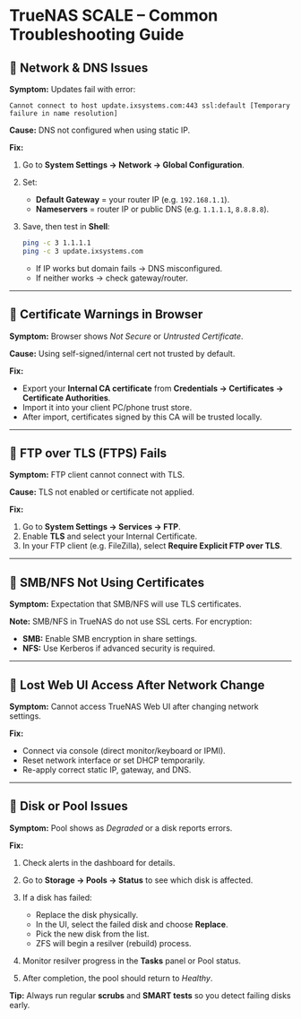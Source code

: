 # TrueNAS SCALE – Common Troubleshooting Guide

## 🔹 Network & DNS Issues

**Symptom:** Updates fail with error:

```
Cannot connect to host update.ixsystems.com:443 ssl:default [Temporary failure in name resolution]
```

**Cause:** DNS not configured when using static IP.

**Fix:**

1. Go to **System Settings → Network → Global Configuration**.
2. Set:

   * **Default Gateway** = your router IP (e.g. `192.168.1.1`).
   * **Nameservers** = router IP or public DNS (e.g. `1.1.1.1`, `8.8.8.8`).
3. Save, then test in **Shell**:

   ```bash
   ping -c 3 1.1.1.1
   ping -c 3 update.ixsystems.com
   ```

   * If IP works but domain fails → DNS misconfigured.
   * If neither works → check gateway/router.

---

## 🔹 Certificate Warnings in Browser

**Symptom:** Browser shows *Not Secure* or *Untrusted Certificate*.

**Cause:** Using self-signed/internal cert not trusted by default.

**Fix:**

* Export your **Internal CA certificate** from **Credentials → Certificates → Certificate Authorities**.
* Import it into your client PC/phone trust store.
* After import, certificates signed by this CA will be trusted locally.

---

## 🔹 FTP over TLS (FTPS) Fails

**Symptom:** FTP client cannot connect with TLS.

**Cause:** TLS not enabled or certificate not applied.

**Fix:**

1. Go to **System Settings → Services → FTP**.
2. Enable **TLS** and select your Internal Certificate.
3. In your FTP client (e.g. FileZilla), select **Require Explicit FTP over TLS**.

---

## 🔹 SMB/NFS Not Using Certificates

**Symptom:** Expectation that SMB/NFS will use TLS certificates.

**Note:** SMB/NFS in TrueNAS do not use SSL certs. For encryption:

* **SMB:** Enable SMB encryption in share settings.
* **NFS:** Use Kerberos if advanced security is required.

---

## 🔹 Lost Web UI Access After Network Change

**Symptom:** Cannot access TrueNAS Web UI after changing network settings.

**Fix:**

* Connect via console (direct monitor/keyboard or IPMI).
* Reset network interface or set DHCP temporarily.
* Re-apply correct static IP, gateway, and DNS.

---

## 🔹 Disk or Pool Issues

**Symptom:** Pool shows as *Degraded* or a disk reports errors.

**Fix:**

1. Check alerts in the dashboard for details.
2. Go to **Storage → Pools → Status** to see which disk is affected.
3. If a disk has failed:

   * Replace the disk physically.
   * In the UI, select the failed disk and choose **Replace**.
   * Pick the new disk from the list.
   * ZFS will begin a resilver (rebuild) process.
4. Monitor resilver progress in the **Tasks** panel or Pool status.
5. After completion, the pool should return to *Healthy*.

**Tip:** Always run regular **scrubs** and **SMART tests** so you detect failing disks early.
